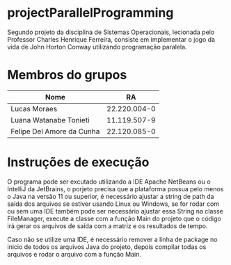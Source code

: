 # projectParallelProgramming
Segundo projeto da disciplina de Sistemas Operacionais, lecionada pelo Professor Charles Henrique Ferreira, consiste em implementar o jogo da vida de John Horton Conway utilizando programação paralela.

# Membros do grupos
| Nome  | RA |
| ------------- | ------------- |
| Lucas Moraes  | 22.220.004-0  |
| Luana Watanabe Tonieti  | 11.119.507-9 |
| Felipe Del Amore da Cunha | 22.120.085-0 |

# Instruções de execução
O programa pode ser excutado utilizando a IDE Apache NetBeans ou o IntelliJ da JetBrains, o porjeto precisa que a plataforma possua pelo menos o Java na versão 11 ou superior, é necessário ajustar a string de path da saída dos arquivos se estiver usando Linux ou Windows, se for rodar com ou sem uma IDE também pode ser necessário ajustar essa String na classe FileManager, execute a classe com a função Main do projeto que o código irá gerar os arquivos de saída com a matriz e os resultados de tempo.

Caso não se utilize uma IDE, é necessário remover a linha de package no inicio de todos os arquivos Java do projeto, depois compilar todas os arquivos e rodar o arquivo com a função Main.
